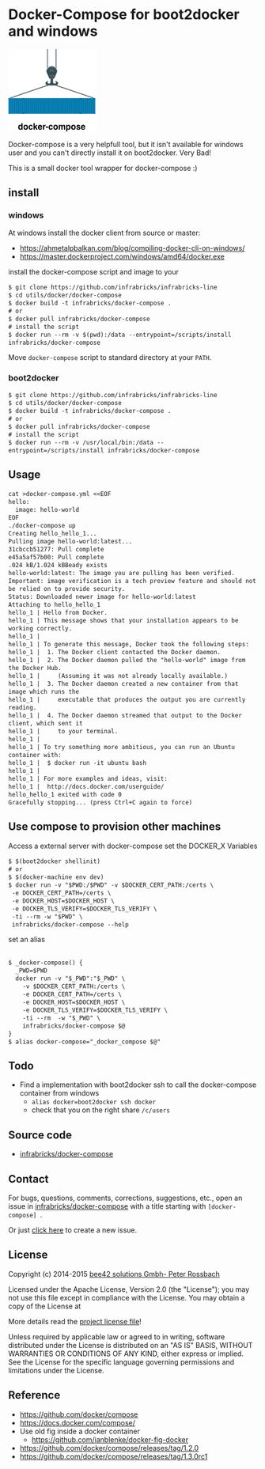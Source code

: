 # Docker-Compose for boot2docker and windows

![logo](https://raw.githubusercontent.com/infrabricks/docker-compose/master/logo.png)

Docker-compose is a very helpfull tool, but it isn't available for windows user and you can't directly install it on boot2docker. Very Bad!

This is a small docker tool wrapper for docker-compose :)

## install

### windows

At windows install the docker client
from source or master:

* https://ahmetalpbalkan.com/blog/compiling-docker-cli-on-windows/
* https://master.dockerproject.com/windows/amd64/docker.exe

install the docker-compose script and image to your

```
$ git clone https://github.com/infrabricks/infrabricks-line
$ cd utils/docker/docker-compose
$ docker build -t infrabricks/docker-compose .
# or
$ docker pull infrabricks/docker-compose
# install the script
$ docker run --rm -v $(pwd):/data --entrypoint=/scripts/install infrabricks/docker-compose
```

Move `docker-compose` script to standard directory at your `PATH`.

### boot2docker

```
$ git clone https://github.com/infrabricks/infrabricks-line
$ cd utils/docker/docker-compose
$ docker build -t infrabricks/docker-compose .
# or
$ docker pull infrabricks/docker-compose
# install the script
$ docker run --rm -v /usr/local/bin:/data --entrypoint=/scripts/install infrabricks/docker-compose
```

## Usage

```
cat >docker-compose.yml <<EOF
hello:
  image: hello-world
EOF
./docker-compose up
Creating hello_hello_1...
Pulling image hello-world:latest...
31cbccb51277: Pull complete
e45a5af57b00: Pull complete
.024 kB/1.024 kBBeady exists
hello-world:latest: The image you are pulling has been verified. Important: image verification is a tech preview feature and should not be relied on to provide security.
Status: Downloaded newer image for hello-world:latest
Attaching to hello_hello_1
hello_1 | Hello from Docker.
hello_1 | This message shows that your installation appears to be working correctly.
hello_1 |
hello_1 | To generate this message, Docker took the following steps:
hello_1 |  1. The Docker client contacted the Docker daemon.
hello_1 |  2. The Docker daemon pulled the "hello-world" image from the Docker Hub.
hello_1 |     (Assuming it was not already locally available.)
hello_1 |  3. The Docker daemon created a new container from that image which runs the
hello_1 |     executable that produces the output you are currently reading.
hello_1 |  4. The Docker daemon streamed that output to the Docker client, which sent it
hello_1 |     to your terminal.
hello_1 |
hello_1 | To try something more ambitious, you can run an Ubuntu container with:
hello_1 |  $ docker run -it ubuntu bash
hello_1 |
hello_1 | For more examples and ideas, visit:
hello_1 |  http://docs.docker.com/userguide/
hello_hello_1 exited with code 0
Gracefully stopping... (press Ctrl+C again to force)
```

## Use compose to provision other machines

Access a external server with docker-compose set the
DOCKER_X Variables

```
$ $(boot2docker shellinit)
# or
$ $(docker-machine env dev)
$ docker run -v "$PWD:/$PWD" -v $DOCKER_CERT_PATH:/certs \
 -e DOCKER_CERT_PATH=/certs \
 -e DOCKER_HOST=$DOCKER_HOST \
 -e DOCKER_TLS_VERIFY=$DOCKER_TLS_VERIFY \
 -ti --rm -w "$PWD" \
 infrabricks/docker-compose --help
```

set an alias

```

$ _docker-compose() {
  _PWD=$PWD
  docker run -v "$_PWD":"$_PWD" \
    -v $DOCKER_CERT_PATH:/certs \
    -e DOCKER_CERT_PATH=/certs \
    -e DOCKER_HOST=$DOCKER_HOST \
    -e DOCKER_TLS_VERIFY=$DOCKER_TLS_VERIFY \
    -ti --rm  -w "$_PWD" \
    infrabricks/docker-compose $@
}
$ alias docker-compose="_docker_compose $@"
```

## Todo

* Find a implementation with boot2docker ssh to call the docker-compose container from windows
  * `alias docker=boot2docker ssh docker`
  * check that you on the right share `/c/users`

## Source code

* [infrabricks/docker-compose](https://github.com/infrabricks/docker-compose)

## Contact

For bugs, questions, comments, corrections, suggestions, etc., open an issue in
 [infrabricks/docker-compose](https://github.com/infrabricks/docker-compose/issues) with a title starting with `[docker-compose] `.

Or just [click here](https://github.com/infrabricks/docker-compose/issues/new?title=%5Bdocker-compose%5D%20) to create a new issue.

## License

Copyright (c) 2014-2015 [bee42 solutions Gmbh- Peter Rossbach](http://www.bee42.com)

Licensed under the Apache License, Version 2.0 (the "License");
you may not use this file except in compliance with the License.
You may obtain a copy of the License at

More details read the [project license file](https://raw.githubusercontent.com/infrabricks/docker-compose/master/LICENSE)!

Unless required by applicable law or agreed to in writing, software
distributed under the License is distributed on an "AS IS" BASIS,
WITHOUT WARRANTIES OR CONDITIONS OF ANY KIND, either express or implied.
See the License for the specific language governing permissions and
limitations under the License.

## Reference

* https://github.com/docker/compose
* https://docs.docker.com/compose/
* Use old fig inside a docker container
  * https://github.com/ianblenke/docker-fig-docker
* https://github.com/docker/compose/releases/tag/1.2.0
* https://github.com/docker/compose/releases/tag/1.3.0rc1
